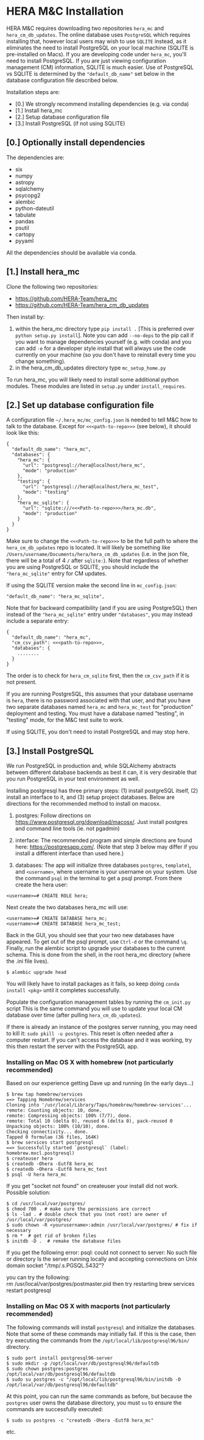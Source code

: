 HERA M&C Installation
=====================

HERA M&C requires downloading two repositories `hera_mc` and `hera_cm_db_updates`.  The online database uses `PostgreSQL`
which requires installing that, however local users may wish to use `SQLITE` instead, as it eliminates the need to install
PostgreSQL on your local machine (SQLITE is pre-installed on Macs).  If you are developing code under `hera_mc`, you'll
need to install PostgreSQL.  If you are just viewing configuration management (CM) information, SQLITE is much easier.
Use of PostgreSQL vs SQLITE is determined by the `"default_db_name"` set below in the database configuration file described
below.

Installation steps are:

* [0.] We strongly recommend installing dependencies (e.g. via conda)
* [1.] Install hera_mc
* [2.] Setup database configuration file
* [3.] Install PostgreSQL (if not using SQLITE)

[0.] Optionally install dependencies
---

The dependencies are:
- six
- numpy
- astropy
- sqlalchemy
- psycopg2
- alembic
- python-dateutil
- tabulate
- pandas
- psutil
- cartopy
- pyyaml

All the dependencies should be available via conda.

[1.] Install hera_mc
---

Clone the following two repositories:
* https://github.com/HERA-Team/hera_mc
* https://github.com/HERA-Team/hera_cm_db_updates

Then install by:
1. within the hera_mc directory type `pip install .`
[This is preferred over `python setup.py install`]. Note you can add
`--no-deps` to the pip call if you want to manage dependencies yourself
(e.g. with conda) and you can add `-e` for a developer style install that will
always use the code currently on your machine (so you don't have to reinstall
every time you change something).
2. in the hera_cm_db_updates directory type `mc_setup_home.py`

To run hera_mc, you will likely need to install some additional python modules.
These modules are listed in `setup.py` under `install_requires`.

[2.] Set up database configuration file
---
A configuration file `~/.hera_mc/mc_config.json` is needed to tell M&C how to talk to the database.
Except for `<<<path-to-repo>>>` (see below), it should look like this:

```
{
  "default_db_name": "hera_mc",
  "databases": {
    "hera_mc": {
      "url": "postgresql://hera@localhost/hera_mc",
      "mode": "production"
    },
    "testing": {
      "url": "postgresql://hera@localhost/hera_mc_test",
      "mode": "testing"
    },
    "hera_mc_sqlite": {
      "url": "sqlite:///<<<Path-to-repo>>>/hera_mc.db",
      "mode": "production"
    }
  }
}
```

Make sure to change the `<<<Path-to-repo>>>` to be the full path to where the `hera_cm_db_updates` repo is located.
It will likely be something like `/Users/username/Documents/hera/hera_cm_db_updates` (i.e. in the json file, there will be a total
of 4 `/` after `sqlite:`).  Note that regardless of whether you are using PostgreSQL or SQLITE, you should include the
`"hera_mc_sqlite"` entry for CM updates.

If using the SQLITE version make the second line in `mc_config.json`:
```
"default_db_name": "hera_mc_sqlite",
```

Note that for backward compatibility (and if you are using PostgreSQL) then instead of the `"hera_mc_sqlite"` entry under `"databases"`,
you may instead include a separate entry:
```
{
  "default_db_name": "hera_mc",
  "cm_csv_path": <<<path-to-repo>>>,
  "databases": {
    ........
  }
}
```
The order is to check for `hera_cm_sqlite` first, then the `cm_csv_path` if it is not present.


If you are running PostgreSQL, this assumes that your database username is
`hera`, there is no password associated with that user, and that you have two
separate databases named `hera_mc` and `hera_mc_test` for "production"
deployment and testing. You must have a database named "testing", in "testing"
mode, for the M&C test suite to work.

If using SQLITE, you don't need to install PostgreSQL and may stop here.

[3.] Install PostgreSQL
---
We run PostgreSQL in production and, while SQLAlchemy abstracts between
different database backends as best it can, it is very desirable that you run
PostgreSQL in your test environment as well.

Installing postgresql has three primary steps:  (1) install postgreSQL itself, (2) install an interface to it, and (3) setup
project databases.  Below are directions for the recommended method to install on macosx.

1. postgres:
Follow directions on https://www.postgresql.org/download/macosx/.  Just install postgres and command line tools (ie. not pgadmin)

2. interface:
The recommended program and simple directions are found here:  https://postgresapp.com/.
(Note that step 3 below may differ if you install a different interface than used here.)

3. databases:
The app will initialize three databases `postgres`, `template1`, and `<username>`, where username
is your username on your system. Use the
command `psql` in the terminal to get a psql prompt. From there create the hera user:

`<username>=# CREATE ROLE hera;`

Next create the two databases hera_mc will use:

```
<username>=# CREATE DATABASE hera_mc;
<username>=# CREATE DATABASE hera_mc_test;
```

Back in the GUI, you should see that your two new databases have appeared.
To get out of the psql prompt, use `Ctrl-d` or the command `\q`.
Finally, run the alembic script to upgrade your databases to the current schema.
This is done from the shell, in the root hera_mc directory (where the .ini file lives).

`$ alembic upgrade head`

You will likely have to install packages as it fails, so keep doing `conda install <pkg>` until it completes successfully.

Populate the configuration management tables by running the `cm_init.py` script  This is the same command you will use to
update your local CM database over time (after pulling `hera_cm_db_updates`).

If there is already an instance of the postgres server running, you may need to kill it:  `sudo pkill -u postgres`.
This reset is often needed after a computer restart.  If you can't access the database and it was working, try this then
restart the server with the PostgreSQL app.


### Installing on Mac OS X with homebrew (not particularly recommended)

Based on our experience getting Dave up and running (in the early days...)

```
$ brew tap homebrew/services
==> Tapping Homebrew/services
Cloning into '/usr/local/Library/Taps/homebrew/homebrew-services'...
remote: Counting objects: 10, done.
remote: Compressing objects: 100% (7/7), done.
remote: Total 10 (delta 0), reused 6 (delta 0), pack-reused 0
Unpacking objects: 100% (10/10), done.
Checking connectivity... done.
Tapped 0 formulae (36 files, 164K)
$ brew services start postgresql
==> Successfully started `postgresql` (label: homebrew.mxcl.postgresql)
$ createuser hera
$ createdb -Ohera -Eutf8 hera_mc
$ createdb -Ohera -Eutf8 hera_mc_test
$ psql -U hera hera_mc
```

If you get "socket not found" on createuser your install did not work. Possible solution:

```
$ cd /usr/local/var/postgres/
$ chmod 700 . # make sure the permissions are correct
$ ls -lad . # double check that you (not root) are owner of /usr/local/var/postgres/
$ sudo chown -R <yourusername>:admin /usr/local/var/postgres/ # fix if necessary
$ rm *  # get rid of broken files
$ initdb -D .  # remake the database files
```

If you get the following error:
psql: could not connect to server: No such file or directory
  Is the server running locally and accepting
  connections on Unix domain socket "/tmp/.s.PGSQL.5432"?

you can try the following:  
    rm /usr/local/var/postgres/postmaster.pid
then try restarting
    brew services restart postgresql

### Installing on Mac OS X with macports (not particularly recommended)

The following commands will install `postgresql` and initialize the databases. Note that some of
these commands may initially fail. If this is the case, then try executing the commands from the
`/opt/local/lib/postgresql96/bin/` directory.

```
$ sudo port install postgresql96-server
$ sudo mkdir -p /opt/local/var/db/postgresql96/defaultdb
$ sudo chown postgres:postgres /opt/local/var/db/postgresql96/defaultdb
$ sudo su postgres -c "/opt/local/lib/postgresql96/bin/initdb -D /opt/local/var/db/postgresql96/defaultdb"
```

At this point, you can run the same commands as before, but because the `postgres` user owns the database
directory, you must `su` to ensure the commands are successfully executed:

```
$ sudo su postgres -c "createdb -Ohera -Eutf8 hera_mc"
```
etc.
